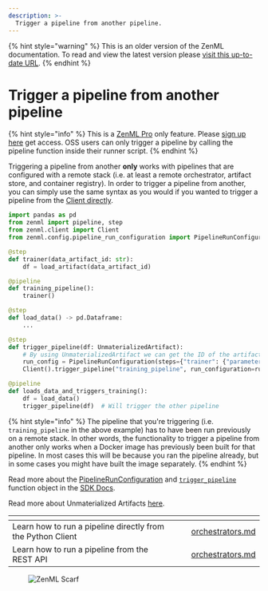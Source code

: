 ```yaml
---
description: >-
  Trigger a pipeline from another pipeline.
---
```


{% hint style="warning" %}
This is an older version of the ZenML documentation. To read and view the latest version please [visit this up-to-date URL](https://docs.zenml.io).
{% endhint %}


# Trigger a pipeline from another pipeline

{% hint style="info" %}
This is a [ZenML Pro](https://zenml.io/pro) only feature. Please [sign up here](https://cloud.zenml.io) get access.
OSS users can only trigger a pipeline by calling the pipeline function inside their runner script.
{% endhint %}

Triggering a pipeline from another **only** works with pipelines that are configured with a remote stack
(i.e. at least a remote orchestrator, artifact store, and container registry). In order to trigger a pipeline
from another, you can simply use the same syntax as you would if you wanted to trigger a pipeline from the
[Client directly](trigger-a-pipeline-from-client.md).

```python
import pandas as pd
from zenml import pipeline, step
from zenml.client import Client
from zenml.config.pipeline_run_configuration import PipelineRunConfiguration

@step  
def trainer(data_artifact_id: str):
    df = load_artifact(data_artifact_id)

@pipeline
def training_pipeline():
    trainer()

@step  
def load_data() -> pd.Dataframe:
    ...

@step  
def trigger_pipeline(df: UnmaterializedArtifact):
    # By using UnmaterializedArtifact we can get the ID of the artifact
    run_config = PipelineRunConfiguration(steps={"trainer": {"parameters": {"data_artifact_id": df.id}}})
    Client().trigger_pipeline("training_pipeline", run_configuration=run_config)

@pipeline  
def loads_data_and_triggers_training():
    df = load_data()
    trigger_pipeline(df)  # Will trigger the other pipeline
```

{% hint style="info" %}
The pipeline that you're triggering (i.e. `training_pipeline` in the above example) has to have been run previously on a remote stack. In other words, the functionality to trigger a pipeline from another only works when a Docker image has previously been built for that pipeline. In most cases this will be because you ran the pipeline already, but in some cases you might have built the image separately.
{% endhint %}

Read more about the [PipelineRunConfiguration](https://sdkdocs.zenml.io/latest/core_code_docs/core-config/#zenml.config.pipeline_run_configuration.PipelineRunConfiguration) and [`trigger_pipeline`](https://sdkdocs.zenml.io/0.60.0/core_code_docs/core-client/#zenml.client.Client) function object in the [SDK Docs](https://sdkdocs.zenml.io/).

Read more about Unmaterialized Artifacts [here](../handle-data-artifacts/unmaterialized-artifacts.md).

<table data-view="cards"><thead><tr><th></th><th></th><th></th><th data-hidden data-card-target data-type="content-ref"></th></tr></thead><tbody><tr><td>Learn how to run a pipeline directly from the Python Client</td><td></td><td></td><td><a href="trigger-a-pipeline-from-client.md">orchestrators.md</a></td></tr><tr><td>Learn how to run a pipeline from the REST API</td><td></td><td></td><td><a href="trigger-a-pipeline-from-rest-api.md">orchestrators.md</a></td></tr></tbody></table>

<!-- For scarf -->
<figure><img alt="ZenML Scarf" referrerpolicy="no-referrer-when-downgrade" src="https://static.scarf.sh/a.png?x-pxid=f0b4f458-0a54-4fcd-aa95-d5ee424815bc" /></figure>
